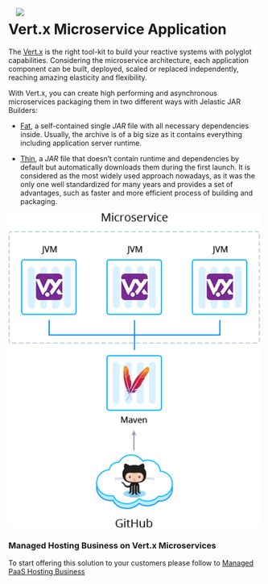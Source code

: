 <p align="left"> 
<img style="padding: 0 15px; float: left;" src="images/vertx-logo.png" width="70">
</p>

# Vert.x Microservice Application

The [Vert.x](https://vertx.io/) is the right tool-kit to build your reactive systems with polyglot capabilities. Considering the microservice architecture, each application component can be built, deployed, scaled or replaced independently, reaching amazing elasticity and flexibility.


With Vert.x, you can create high performing and asynchronous microservices packaging them in two different ways with Jelastic JAR Builders:

- [Fat](https://github.com/jelastic-jps/vertx/blob/master/microservice-fat-jar), a self-contained single *JAR* file with all necessary dependencies inside. Usually, the archive is of a big size as it contains everything including application server runtime.

- [Thin](https://github.com/jelastic-jps/vertx/blob/master/microservice-thin-jar), a *JAR* file that doesn’t contain runtime and dependencies by default but automatically downloads them during the first launch. It is considered as the most widely used approach nowadays, as it was the only one well standardized for many years and provides a set of advantages, such as faster and more efficient process of building and packaging.

<p align="left"> 
<img src="images/vertx-scheme.png" width="500">
</p>

### Managed Hosting Business on Vert.x Microservices

To start offering this solution to your customers please follow to [Managed PaaS Hosting Business](https://jelastic.com/apaas/)
